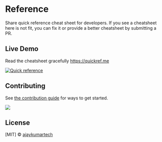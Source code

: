 # Reference

Share quick reference cheat sheet for developers.
If you see a cheatsheet here is not fit, you can fix it or provide a better cheatsheet by submitting a PR.


## Live Demo
Read the cheatsheet gracefully https://quickref.me

[![Quick reference](https://quickref.me/assets/image/preview.png)](https://quickref.me/)



## Contributing

See [the contribution guide](https://github.com/Randy8080/reference/blob/main/CONTRIBUTING.md) for ways to get started.

<a href="https://github.com/Randy8080/reference/graphs/contributors">
  <img src="https://contrib.rocks/image?repo=Randy8080/reference" />
</a>



## License
[MIT] © [ajaykumartech](https://github.com/ajaykumartech)


